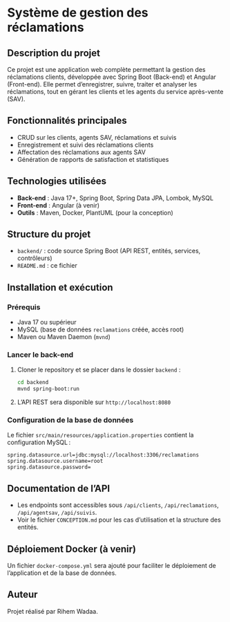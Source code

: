 # Système de gestion des réclamations

## Description du projet
Ce projet est une application web complète permettant la gestion des réclamations clients, développée avec Spring Boot (Back-end) et Angular (Front-end). Elle permet d’enregistrer, suivre, traiter et analyser les réclamations, tout en gérant les clients et les agents du service après-vente (SAV).

## Fonctionnalités principales
- CRUD sur les clients, agents SAV, réclamations et suivis
- Enregistrement et suivi des réclamations clients
- Affectation des réclamations aux agents SAV
- Génération de rapports de satisfaction et statistiques

## Technologies utilisées
- **Back-end** : Java 17+, Spring Boot, Spring Data JPA, Lombok, MySQL
- **Front-end** : Angular (à venir)
- **Outils** : Maven, Docker, PlantUML (pour la conception)

## Structure du projet
- `backend/` : code source Spring Boot (API REST, entités, services, contrôleurs)
- `README.md` : ce fichier

## Installation et exécution
### Prérequis
- Java 17 ou supérieur
- MySQL (base de données `reclamations` créée, accès root)
- Maven ou Maven Daemon (`mvnd`)

### Lancer le back-end
1. Cloner le repository et se placer dans le dossier `backend` :
   ```sh
   cd backend
   mvnd spring-boot:run
   ```
2. L’API REST sera disponible sur `http://localhost:8080`

### Configuration de la base de données
Le fichier `src/main/resources/application.properties` contient la configuration MySQL :
```
spring.datasource.url=jdbc:mysql://localhost:3306/reclamations
spring.datasource.username=root
spring.datasource.password=
```

## Documentation de l’API
- Les endpoints sont accessibles sous `/api/clients`, `/api/reclamations`, `/api/agentsav`, `/api/suivis`.
- Voir le fichier `CONCEPTION.md` pour les cas d’utilisation et la structure des entités.

## Déploiement Docker (à venir)
Un fichier `docker-compose.yml` sera ajouté pour faciliter le déploiement de l’application et de la base de données.

## Auteur
Projet réalisé par Rihem Wadaa.
